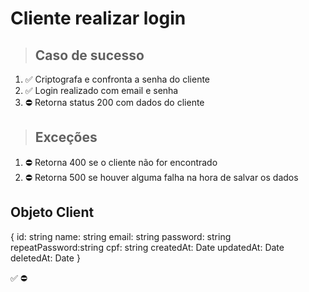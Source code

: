 # Cliente realizar login

> ## Caso de sucesso

1. ✅ Criptografa e confronta a senha do cliente
2. ✅ Login realizado com email e senha
3. ⛔ Retorna status 200 com dados do cliente

> ## Exceções
1. ⛔ Retorna 400 se o cliente não for encontrado
2. ⛔ Retorna 500 se houver alguma falha na hora de salvar os dados


## Objeto Client
{
  	id: string
    name: string
    email: string
    password: string
    repeatPassword:string
    cpf: string
    createdAt: Date
    updatedAt: Date
    deletedAt: Date
}

✅
⛔
